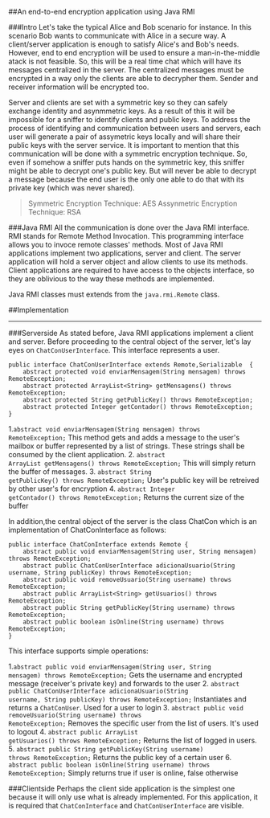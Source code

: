 ##An end-to-end encryption application using Java RMI

###Intro
Let's take the typical Alice and Bob scenario for instance. In this scenario Bob wants to communicate with Alice in a secure way. A client/server application is enough to satisfy Alice's and Bob's needs. However, end to end encryption will be used to ensure a man-in-the-middle atack is not feasible. So, this will be a real time chat which will have its messages centralized in the server.  The centralized messages must be encrypted in a way only the clients are able to decrypher them. Sender and receiver information will be encrypted too.

Server and clients are set with a symmetric key so they can safely exchange identity and asynmmetric keys. As a result of this it will be impossible for a sniffer to identify clients and public keys. To address the process of identifying and communication between users and servers, each user will generate a pair of assymetric keys locally and will share their public keys with the server service. It is important to mention that this communication will be done with a symmetric encryption technique. So, even if somehow a sniffer puts hands on the symmetric key, this sniffer might be able to decrypt one's public key. But will never be able to decrypt a message because the end user is the only one able to do that with its private key (which was never shared).

>Symmetric Encryption Technique: AES
>Assynmetric Encryption Technique: RSA

###Java RMI
All the communication is done over the Java RMI interface. RMI stands for Remote Method Invocation. This programming interface allows you to invoce remote classes' methods.  Most of Java RMI applications implement two applications, server and client. The server application will hold a server object and allow clients to use its methods. Client applications are required to have access to the objects interface, so they are oblivious to the way these methods are implemented. 

Java RMI classes must extends from the <code>java.rmi.Remote</code> class.

##Implementation
***
###Serverside
As stated before, Java RMI applications implement a client and server. Before proceeding to the central object of the server, let's lay eyes on <code>ChatConUserInterface</code>.  This interface represents a user.

	public interface ChatConUserInterface extends Remote,Serializable  {
		abstract protected void enviarMensagem(String mensagem) throws RemoteException;
		abstract protected ArrayList<String> getMensagens() throws RemoteException;
		abstract protected String getPublicKey() throws RemoteException;
		abstract protected Integer getContador() throws RemoteException;
	}
	
1.<code>abstract void enviarMensagem(String mensagem) throws RemoteException;</code>
	This method gets and adds a message to the user's mailbox or buffer represented by a list of strings. These strings shall be consumed by the client application. 
2. <code>abstract ArrayList<String> getMensagens() throws RemoteException;</code>
	This will simply return the buffer of messages.	
3. <code>abstract String getPublicKey() throws RemoteException;</code>
	User's public key will be retreived by other user's for encryption
4. <code>abstract Integer getContador() throws RemoteException;</code>
	Returns the current size of the buffer

In addition,the central object of the server is the class ChatCon which is an implementation of ChatConInterface as follows:

	public interface ChatConInterface extends Remote {
		abstract public void enviarMensagem(String user, String mensagem) throws RemoteException;
		abstract public ChatConUserInterface adicionaUsuario(String username, String publicKey) throws RemoteException;
		abstract public void removeUsuario(String username) throws RemoteException;
		abstract public ArrayList<String> getUsuarios() throws RemoteException;
		abstract public String getPublicKey(String username) throws RemoteException;
		abstract public boolean isOnline(String username) throws RemoteException;
	}
	
This interface supports simple operations:

1.<code>abstract public void enviarMensagem(String user, String mensagem) throws RemoteException;</code>
	Gets the username and encrypted message (receiver's private key) and forwards to the user
2. <code>abstract public ChatConUserInterface adicionaUsuario(String username, String publicKey) throws RemoteException;</code>
	Instantiates and returns a <code>ChatConUser</code>. Used for a user to login
3. <code>abstract public void removeUsuario(String username) throws RemoteException;</code>
	Removes the specific user from the list of users. It's used to logout
4. <code>abstract public ArrayList<String> getUsuarios() throws RemoteException;</code>
	Returns the list of logged in users.
5. <code>abstract public String getPublicKey(String username) throws RemoteException;</code>
	Returns the public key of a certain user
6. <code>abstract public boolean isOnline(String username) throws RemoteException;</code>
	Simply returns true if user is online, false otherwise
	
###Clientside
Perhaps the client side application is the simplest one because it will only use what is already implemented. For this application, it is required that <code>ChatConInterface</code> and <code>ChatConUserInterface</code> are visible. 
